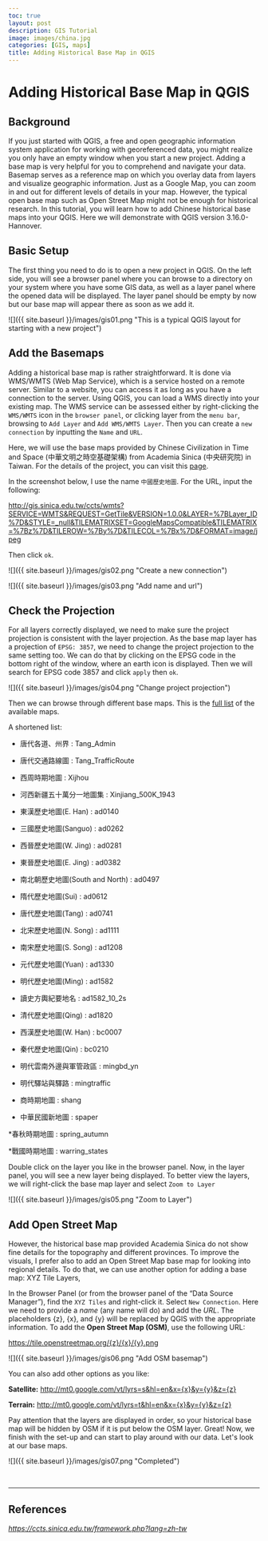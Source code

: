```yaml
---
toc: true
layout: post
description: GIS Tutorial
image: images/china.jpg
categories: [GIS, maps]
title: Adding Historical Base Map in QGIS
---
```

# Adding Historical Base Map in QGIS

## Background

If you just started with QGIS, a free and open geographic information system application for working with georeferenced data, you might realize you only have an empty window when you start a new project. Adding a base map is very helpful for you to comprehend and navigate your data. Basemap serves as a reference map on which you overlay data from layers and visualize geographic information. Just as a Google Map, you can zoom in and out for different levels of details in your map. However, the typical open base map such as Open Street Map might not be enough for historical research. In this tutorial, you will learn how to add Chinese historical base maps into your QGIS. Here we will demonstrate with QGIS version 3.16.0-Hannover.


## Basic Setup

The first thing you need to do is to open a new project in QGIS. On the left side, you will see a browser panel where you can browse to a directory on your system where you have some GIS data, as well as a layer panel where the opened data will be displayed. The layer panel should be empty by now but our base map will appear there as soon as we add it. 

![]({{ site.baseurl }}/images/gis01.png "This is a typical QGIS layout for starting with a new project")

## Add the Basemaps

Adding a historical base map is rather straightforward. It is done via WMS/WMTS (Web Map Service), which is a service hosted on a remote server. Similar to a website, you can access it as long as you have a connection to the server. Using QGIS, you can load a WMS directly into your existing map. The WMS service can be assessed either by right-clicking the `WMS/WMTS` icon in the `browser panel`, or clicking layer from the `menu bar`, browsing to `Add Layer` and `Add WMS/WMTS Layer`. Then you can create a `new connection` by inputting the `Name` and `URL`. 

Here, we will use the base maps provided by Chinese Civilization in Time and Space (中華文明之時空基礎架構) from Academia Sinica (中央研究院) in Taiwan. For the details of the project, you can visit this [page](https://ccts.sinica.edu.tw/index.php?lang=zh-tw).

In the screenshot below, I use the name `中國歷史地圖`. For the URL, input the following:

http://gis.sinica.edu.tw/ccts/wmts?SERVICE=WMTS&REQUEST=GetTile&VERSION=1.0.0&LAYER=%7BLayer_ID%7D&STYLE=_null&TILEMATRIXSET=GoogleMapsCompatible&TILEMATRIX=%7Bz%7D&TILEROW=%7By%7D&TILECOL=%7Bx%7D&FORMAT=image/jpeg

Then click `ok`.

![]({{ site.baseurl }}/images/gis02.png "Create a new connection")

![]({{ site.baseurl }}/images/gis03.png "Add name and url")


## Check the Projection

For all layers correctly displayed, we need to make sure the project projection is consistent with the layer projection. As the base map layer has a projection of `EPSG: 3857`, we need to change the project projection to the same setting too. We can do that by clicking on the EPSG code in the bottom right of the window, where an earth icon is displayed. Then we will search for EPSG code 3857 and click `apply` then `ok`.

![]({{ site.baseurl }}/images/gis04.png "Change project projection")

Then we can browse through different base maps. This is the [full list](http://gis.sinica.edu.tw/ccts/) of the available maps.

A shortened list:

- 唐代各道、州界 : Tang_Admin

- 唐代交通路線圖 : Tang_TrafficRoute

- 西周時期地圖 : Xijhou

- 河西新疆五十萬分一地圖集 : Xinjiang_500K_1943

- 東漢歷史地圖(E. Han) : ad0140

- 三國歷史地圖(Sanguo) : ad0262

- 西晉歷史地圖(W. Jing) : ad0281

- 東晉歷史地圖(E. Jing) : ad0382

- 南北朝歷史地圖(South and North) : ad0497

- 隋代歷史地圖(Sui) : ad0612

- 唐代歷史地圖(Tang) : ad0741

- 北宋歷史地圖(N. Song) : ad1111

- 南宋歷史地圖(S. Song) : ad1208

- 元代歷史地圖(Yuan) : ad1330

- 明代歷史地圖(Ming) : ad1582

- 讀史方輿紀要地名 : ad1582_10_2s

- 清代歷史地圖(Qing) : ad1820

- 西漢歷史地圖(W. Han) : bc0007

- 秦代歷史地圖(Qin) : bc0210

- 明代雲南外邊與軍管政區 : mingbd_yn

- 明代驛站與驛路 : mingtraffic

- 商時期地圖 : shang

- 中華民國新地圖 : spaper

*春秋時期地圖 : spring_autumn

*戰國時期地圖 : warring_states

Double click on the layer you like in the browser panel. Now, in the layer panel, you will see a new layer being displayed. To better view the layers, we will right-click the base map layer and select `Zoom to Layer`

![]({{ site.baseurl }}/images/gis05.png "Zoom to Layer")

## Add Open Street Map

However, the historical base map provided Academia Sinica do not show fine details for the topography and different provinces. To improve the visuals, I prefer also to add an Open Street Map base map for looking into regional details. To do that, we can use another option for adding a base map: XYZ Tile Layers, 

In the Browser Panel (or from the browser panel of the “Data Source Manager”), find the `XYZ Tiles` and right-click it. Select `New Connection`. Here we need to provide a *name* (any name will do) and add the *URL*. The placeholders {z}, {x}, and {y} will be replaced by QGIS with the appropriate information. To add the **Open Street Map (OSM)**, use the following URL:

https://tile.openstreetmap.org/{z}/{x}/{y}.png

![]({{ site.baseurl }}/images/gis06.png "Add OSM basemap")

You can also add other options as you like:

**Satellite:**
http://mt0.google.com/vt/lyrs=s&hl=en&x={x}&y={y}&z={z}

**Terrain:**
http://mt0.google.com/vt/lyrs=t&hl=en&x={x}&y={y}&z={z}

Pay attention that the layers are displayed in order, so your historical base map will be hidden by OSM if it is put below the OSM layer. Great! Now, we finish with the set-up and can start to play around with our data. Let's look at our base maps.

![]({{ site.baseurl }}/images/gis07.png "Completed")


<br>

***

## References

*https://ccts.sinica.edu.tw/framework.php?lang=zh-tw*

